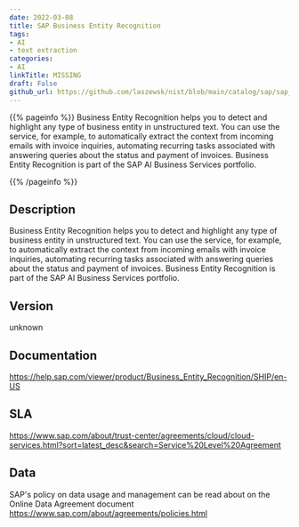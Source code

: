 ```yaml
---
date: 2022-03-08
title: SAP Business Entity Recognition
tags: 
- AI
- text extraction
categories: 
- AI
linkTitle: MISSING
draft: False         
github_url: https://github.com/laszewsk/nist/blob/main/catalog/sap/sap_business_entity_recognition.yaml
---
```


{{% pageinfo %}}
Business Entity Recognition helps you to detect and highlight any
type of business entity in unstructured text. You can use the
service, for example, to automatically extract the context from
incoming emails with invoice inquiries, automating recurring tasks
associated with answering queries about the status and payment of
invoices. Business Entity Recognition is part of the SAP AI Business
Services portfolio.

{{% /pageinfo %}}

## Description

Business Entity Recognition helps you to detect and highlight any
type of business entity in unstructured text. You can use the
service, for example, to automatically extract the context from
incoming emails with invoice inquiries, automating recurring tasks
associated with answering queries about the status and payment of
invoices. Business Entity Recognition is part of the SAP AI Business
Services portfolio.


## Version

unknown

## Documentation

https://help.sap.com/viewer/product/Business_Entity_Recognition/SHIP/en-US

## SLA

https://www.sap.com/about/trust-center/agreements/cloud/cloud-services.html?sort=latest_desc&search=Service%20Level%20Agreement

## Data

SAP's policy on data usage and management can be read about on the Online Data Agreement document https://www.sap.com/about/agreements/policies.html

